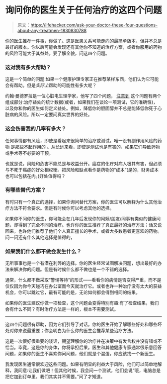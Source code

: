 # 询问你的医生关于任何治疗的这四个问题

> 原文：<https://lifehacker.com/ask-your-doctor-these-four-questions-about-any-treatmen-1830830788>

你的医生推荐一件事，你做了。这是医患关系可能走向的最简单版本，但并不总是最好的版本。你以后可能会发现还有其他你不知道的治疗方案，或者你服用的药物的风险可能大于其益处。要了解全貌，问这四个问题。



### 这对我有多大帮助？

这是一个简单的问题:如果一个健康护理专家正在推荐某样东西，他们认为它可能会有帮助。但是*实际上*帮助的可能性有多大呢？

约翰·曼德罗拉是一位心脏电生理学家，他写了四个问题， [注意到](https://www.drjohnm.org/2017/04/four-crucial-questions-to-ask-your-doctor/) 这个问题有两个组成部分:治疗益处的统计数据(或者，如果我们在谈论一项测试，它的准确性)，以及你和你的医生如何定义益处。例如，降低你的胆固醇并不总是能降低你死于心脏病的风险。所以一定要问真实世界的好处。

### 这会伤害我的几率有多大？

任何事情都有风险，即使是看起来很简单的治疗或测试。唯一没有副作用风险的药物 [是那些不起作用的](https://vitals.lifehacker.com/if-it-has-no-side-effects-it-probably-doesn-t-work-1818771976) 。从长远来看，即使是测试也是有害的，如果它们导致药物或手术等不必要的干预。

也就是说，风险和危害不能总是与收益分开。癌症的化疗对病人极其有害，但必须与不死于癌症的好处相权衡。把风险和缺点看作是药物的“成本”(是的，财务成本也可以包括在内。)好处值得吗？

### 有哪些替代方案？

有时只有一个真正的选择，如果你询问替代方案，你的医生可以解释为什么其他治疗方法不符合要求。但是有时候你可以考虑其他的选择。

如果你不问你的医生，你可能会在几年后发现你的阿姨/朋友/同事有类似的健康问题，却得到了完全不同的治疗。也许你的医生推荐了真正最好的治疗方法；话又说回来，也许他们推荐了他们个人真正擅长的手术，或者大多数患者更喜欢的药物。问一问还有什么其他选择是值得的，

### 如果我们什么都不做会发生什么？

无所事事也是一个有潜在利弊的选择。你的医生经常试图解决问题，想出最好的办法来解决你的问题。但是有时候什么都不做也是一个不错的选择。

通常，什么都不做采取“警惕等待”的形式——看看你的病情是否变得严重，而不是仅仅因为你今天碰巧在办公室而今天就治疗它。或者也许一种治疗没有太大的获益机会，你可以跳过它，最有可能的是，无论如何都会得到相同的结果。

如果你的医生建议你做一项检查，这个问题会变得特别有趣:有了检查结果，我们会有什么不同？有时治疗方法是一样的，根本不需要测试。

* * *

这四个问题很有帮助，因为它们引导了对话。你的医生开始了解哪些好处和哪些坏处对你来说最重要；你会明白为什么你的医生会推荐某些治疗方法。

这是一次很好很重要的谈话，期望理解你的治疗并在决策中有发言权并没有错或不恰当。毕竟，这是你的身体，你将承担后果。医生和其他健康专家通常很乐意回答问题，如果你的医生不喜欢你问问题，他们就是个混蛋，你应该找一个新医生。

我发现医生通常很欢迎这些问题。如果有明显的利益大于风险，他们可以简单地解释，我同意:让我们做吧！但其他时候，我会问一个测试，他们会说“哦，电脑总是把它加到订单里。我们其实并不需要。”问了才知道。